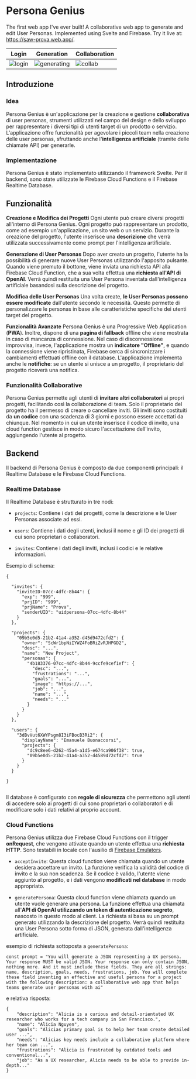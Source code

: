 <!-- ---
# compila pdf con:
# pandoc readme.md -o relazione.pdf --from markdown --template eisvogel --listings
titlepage: true
title: "Persona Genius"
subtitle: "Progetto per il corso di Sviluppo Applicazioni Web - UniPi 22/23"
author: [Emanuele Buonaccorsi - 598855]
lang: "it"

titlepage-color: "d8f3dc"
listings-disable-line-numbers: true
titlepage-text-color: "081c15"
titlepage-rule-color: "360049"
titlepage-rule-height: 0

toc-own-page: true
toc-title: "Indice"
toc: true
... -->

# Persona Genius

The first web app I've ever built!
A collaborative web app to generate and edit User Personas. Implemented using Svelte and Firebase.
Try it live at: <https://saw-prova.web.app/>. 

| Login | Generation | Collaboration |
|--------------|--------------|--------------|
| ![login](https://github.com/Emahhh/persona-genius-saw/assets/27818313/1540b8d6-f898-4a68-a282-b9b47306f259) | ![generating](https://github.com/Emahhh/persona-genius-saw/assets/27818313/113ec948-6819-4546-9804-35014c750c4f) | ![collab](https://github.com/Emahhh/persona-genius-saw/assets/27818313/c56a049d-3c31-49db-be80-2ef3ec9e0313) |



## Introduzione

### Idea

Persona Genius è un'applicazione per la creazione e gestione **collaborativa** di user personas, strumenti utilizzati nel campo del design e dello sviluppo per rappresentare i diversi tipi di utenti target di un prodotto o servizio. L'applicazione offre funzionalità per agevolare i piccoli team nella creazione delle user personas, sfruttando anche l'**intelligenza artificiale** (tramite delle chiamate API) per generarle.

### Implementazione
Persona Genius è stato implementato utilizzando il framework Svelte. Per il backend, sono state utilizzate le Firebase Cloud Functions e il Firebase Realtime Database.

## Funzionalità
**Creazione e Modifica dei Progetti**
Ogni utente può creare diversi progetti all'interno di Persona Genius. Ogni progetto può rappresentare un prodotto, come ad esempio un'applicazione, un sito web o un servizio. Durante la creazione del progetto, l'utente inserisce una **descrizione** che verrà utilizzata successivamente come prompt per l'intelligenza artificiale.

**Generazione di User Personas**
Dopo aver creato un progetto, l'utente ha la possibilità di generare nuove User Personas utilizzando l'apposito pulsante. Quando viene premuto il bottone, viene inviata una richiesta API alla Firebase Cloud Function, che a sua volta effettua una **richiesta all'API di OpenAI**. Verrà quindi restituita una User Persona inventata dall'intelligenza artificiale basandosi sulla descrizione del progetto.

**Modifica delle User Personas**
Una volta create, **le User Personas possono essere modificate** dall'utente secondo le necessità. Questo permette di personalizzare le personas in base alle caratteristiche specifiche dei utenti target del progetto.

**Funzionalità Avanzate**
Persona Genius è una Progressive Web Application (**PWA**). Inoltre, dispone di una **pagina di fallback** offline che viene mostrata in caso di mancanza di connessione. Nel caso di disconnessione improvvisa, invece, l'applicazione mostra un **indicatore "Offline"**, e quando la connessione viene ripristinata, Firebase cerca di sincronizzare i cambiamenti effettuati offline con il database.
L'applicazione implementa anche le **notifiche**: se un utente si unisce a un progetto, il proprietario del progetto riceverà una notifica. 

### Funzionalità Collaborative
Persona Genius permette agli utenti di **invitare altri collaboratori** ai propri progetti, facilitando così la collaborazione di team. Solo il proprietario del progetto ha il permesso di creare o cancellare inviti. Gli inviti sono costituiti da **un codice** con una scadenza di 3 giorni e possono essere accettati da chiunque. Nel momento in cui un utente inserisce il codice di invito, una cloud function gestisce in modo sicuro l'accettazione dell'invito, aggiungendo l'utente al progetto.

## Backend
Il backend di Persona Genius è composto da due componenti principali: il Realtime Database e le Firebase Cloud Functions.

### Realtime Database
Il Realtime Database è strutturato in tre nodi:

- `projects`: Contiene i dati dei progetti, come la descrizione e le User Personas associate ad essi.

- `users`: Contiene i dati degli utenti, inclusi il nome e gli ID dei progetti di cui sono proprietari o collaboratori.

- `invites`: Contiene i dati degli inviti, inclusi i codici e le relative informazioni.
  
Esempio di schema:

````jsonc
{

  "invites": {
    "inviteID-07cc-4dfc-8b44": {
      "exp": "999",
      "prjID": "999",
      "prjName": "Prova",
      "senderUID": "uidpersona-07cc-4dfc-8b44"
    }
  },

  "projects": {
    "09b5e0d5-21b2-41a4-a352-d45d9472cfd2": {
      "owner": "ScWr1bpNiIYWZ4FoBRiZvRJHPGD2",
      "desc": "...",
      "name": "New Project",
      "personas": {
        "4b183376-07cc-4dfc-8b44-9ccfe9cef1ef": {
          "desc": "...",
          "frustrations": "...",
          "goals": "...",
          "image": "https://...",
          "job": "...",
          "name": "...",
          "needs": "..."
        }
      }
    }
  },

  "users": {
    "3dBvVut6XWYPsgm8I3iFBocB3Ri2": {
      "displayName": "Emanuele Buonaccorsi",
      "projects": {
        "dc9c8ee6-d262-45a4-a1d5-e674ca906f38": true,
        "09b5e0d5-21b2-41a4-a352-d4589472cfd2": true
      }
    }
  }

}


````

Il database è configurato con **regole di sicurezza** che permettono agli utenti di accedere solo ai progetti di cui sono proprietari o collaboratori e di modificare solo i dati relativi al proprio account.

### Cloud Functions

Persona Genius utilizza due Firebase Cloud Functions con il trigger **onRequest**, che vengono attivate quando un utente effettua una **richiesta HTTP**.
Sono testabili in locale con l'ausilio di [Firebase Emulators](https://firebase.google.com/docs/functions/get-started?gen=2nd#set-up-your-environment-and-the-firebase-cli).

- `acceptInvite`: Questa cloud function viene chiamata quando un utente desidera accettare un invito. La funzione verifica la validità del codice di invito e la sua non scadenza. Se il codice è valido, l'utente viene aggiunto al progetto, e i dati vengono **modificati nel database** in modo appropriato.

- `generatePersona`: Questa cloud function viene chiamata quando un utente vuole generare una persona. La funzione effettua una chiamata all'**API di OpenAI utilizzando un token di autenticazione segreto**, nascosto in questo modo al client. La richiesta si basa su un prompt generato utilizzando la descrizione del progetto. Verrà quindi restituita una User Persona sotto forma di JSON, generata dall'intelligenza artificiale.

esempio di richiesta sottoposta a `generatePersona`:
```jsonc
const prompt = "You will generate a JSON representing a UX persona. Your response MUST be valid JSON. Your response can only contain JSON, nothing more. And it must include these fields. They are all strings: name, description, goals, needs, frustrations, job. You will complete these field inventing an effective and useful persona for a project with the following description: a collaborative web app that helps teams generate user personas with ai"
```

e relativa risposta:
```jsonc
{
    "description": "Alicia is a curious and detail-orientated UX researcher who works for a tech company in San Francisco.",
    "name": "Alicia Nguyen", 
    "goals": "Alicias primary goal is to help her team create detailed user ...",
    "needs": "Alicias key needs include a collaborative platform where her team can ...",
    "frustrations": "Alicia is frustrated by outdated tools and conventional...",
    "job": "As a UX researcher, Alicia needs to be able to provide in-depth..."
}
```
